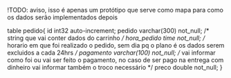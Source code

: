 !TODO: aviso, isso é apenas um protótipo que serve como mapa para como os dados serão implementados depois

table pedido{
  id int32 auto-increment;
  pedido varchar(300) not_null; /* string que vai conter dados do carrinho */
  hora_pedido time not_null; /* horario em que foi realizado o pedido, sem dia pq o plano é os dados serem excluidos a cada 24hrs */
  pagamento varchar(100) not_null; /* vai informar como foi ou vai ser feito o pagamento, no caso de ser pago na entrega com dinheiro vai informar também o troco necessário */
  preco double not_null; 
}